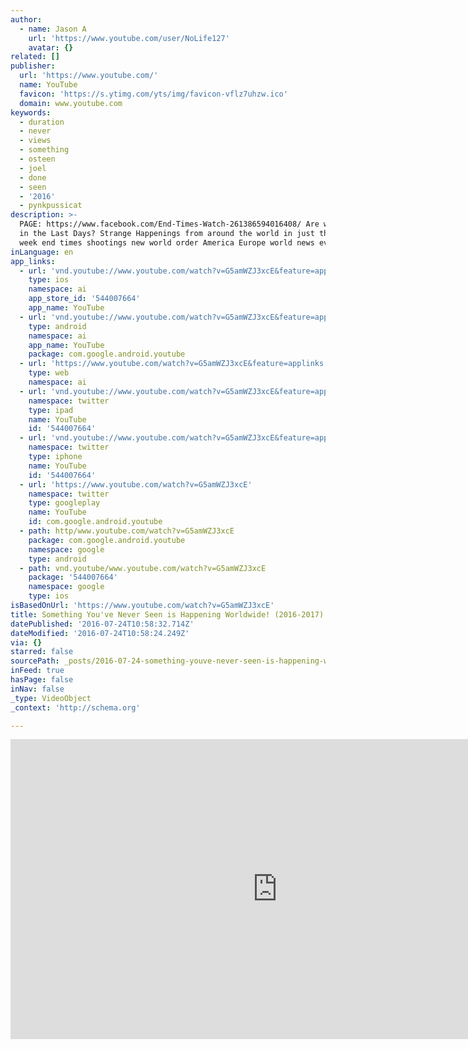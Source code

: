 ```yaml
---
author:
  - name: Jason A
    url: 'https://www.youtube.com/user/NoLife127'
    avatar: {}
related: []
publisher:
  url: 'https://www.youtube.com/'
  name: YouTube
  favicon: 'https://s.ytimg.com/yts/img/favicon-vflz7uhzw.ico'
  domain: www.youtube.com
keywords:
  - duration
  - never
  - views
  - something
  - osteen
  - joel
  - done
  - seen
  - '2016'
  - pynkpussicat
description: >-
  PAGE: https://www.facebook.com/End-Times-Watch-261386594016408/ Are we Living
  in the Last Days? Strange Happenings from around the world in just this last
  week end times shootings new world order America Europe world news events
inLanguage: en
app_links:
  - url: 'vnd.youtube://www.youtube.com/watch?v=G5amWZJ3xcE&feature=applinks'
    type: ios
    namespace: ai
    app_store_id: '544007664'
    app_name: YouTube
  - url: 'vnd.youtube://www.youtube.com/watch?v=G5amWZJ3xcE&feature=applinks'
    type: android
    namespace: ai
    app_name: YouTube
    package: com.google.android.youtube
  - url: 'https://www.youtube.com/watch?v=G5amWZJ3xcE&feature=applinks'
    type: web
    namespace: ai
  - url: 'vnd.youtube://www.youtube.com/watch?v=G5amWZJ3xcE&feature=applinks'
    namespace: twitter
    type: ipad
    name: YouTube
    id: '544007664'
  - url: 'vnd.youtube://www.youtube.com/watch?v=G5amWZJ3xcE&feature=applinks'
    namespace: twitter
    type: iphone
    name: YouTube
    id: '544007664'
  - url: 'https://www.youtube.com/watch?v=G5amWZJ3xcE'
    namespace: twitter
    type: googleplay
    name: YouTube
    id: com.google.android.youtube
  - path: http/www.youtube.com/watch?v=G5amWZJ3xcE
    package: com.google.android.youtube
    namespace: google
    type: android
  - path: vnd.youtube/www.youtube.com/watch?v=G5amWZJ3xcE
    package: '544007664'
    namespace: google
    type: ios
isBasedOnUrl: 'https://www.youtube.com/watch?v=G5amWZJ3xcE'
title: Something You've Never Seen is Happening Worldwide! (2016-2017)
datePublished: '2016-07-24T10:58:32.714Z'
dateModified: '2016-07-24T10:58:24.249Z'
via: {}
starred: false
sourcePath: _posts/2016-07-24-something-youve-never-seen-is-happening-worldwide-2016-20.md
inFeed: true
hasPage: false
inNav: false
_type: VideoObject
_context: 'http://schema.org'

---
```

<iframe src="https://cdn.embedly.com/widgets/media.html?src=https%3A%2F%2Fwww.youtube.com%2Fembed%2FG5amWZJ3xcE%3Ffeature%3Doembed&amp;url=http%3A%2F%2Fwww.youtube.com%2Fwatch%3Fv%3DG5amWZJ3xcE&amp;image=https%3A%2F%2Fi.ytimg.com%2Fvi%2FG5amWZJ3xcE%2Fhqdefault.jpg&amp;key=b7d04c9b404c499eba89ee7072e1c4f7&amp;type=text%2Fhtml&amp;schema=youtube" width="854" height="480" scrolling="no" frameborder="0" allowfullscreen="" style=""></iframe>